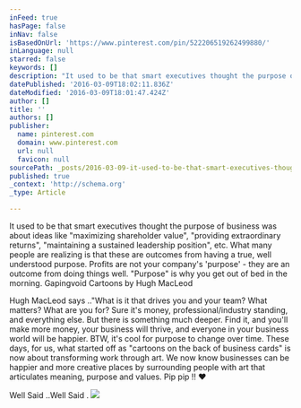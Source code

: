 ```yaml
---
inFeed: true
hasPage: false
inNav: false
isBasedOnUrl: 'https://www.pinterest.com/pin/522206519262499880/'
inLanguage: null
starred: false
keywords: []
description: "It used to be that smart executives thought the purpose of business was about ideas like \"maximizing shareholder value\", \"providing extraordinary returns\", \"maintaining a sustained leadership position\", etc.  What many people are realizing is that these are outcomes from having a true, well understood purpose. Profits are not your company's 'purpose' - they are an outcome from doing things well.  \"Purpose\" is why you get out of bed in the morning. Gapingvoid Cartoons by Hugh MacLeod"
datePublished: '2016-03-09T18:02:11.836Z'
dateModified: '2016-03-09T18:01:47.424Z'
author: []
title: ''
authors: []
publisher:
  name: pinterest.com
  domain: www.pinterest.com
  url: null
  favicon: null
sourcePath: _posts/2016-03-09-it-used-to-be-that-smart-executives-thought-the-purpose-of-b.md
published: true
_context: 'http://schema.org'
_type: Article

---
```

It used to be that smart executives thought the purpose of business was about ideas like "maximizing shareholder value", "providing extraordinary returns", "maintaining a sustained leadership position", etc. What many people are realizing is that these are outcomes from having a true, well understood purpose. Profits are not your company's 'purpose' - they are an outcome from doing things well. "Purpose" is why you get out of bed in the morning. Gapingvoid Cartoons by Hugh MacLeod

Hugh MacLeod says .."What is it that drives you and your team? What matters? What are you for? Sure it's money, professional/industry standing, and everything else. But there is something much deeper. Find it, and you'll make more money, your business will thrive, and everyone in your business world will be happier. BTW, it's cool for purpose to change over time. These days, for us, what started off as "cartoons on the back of business cards" is now about transforming work through art. We now know businesses can be happier and more creative places by surrounding people with art that articulates meaning, purpose and values. Pip pip !! ♥

Well Said ..Well Said . ![](https://s-media-cache-ak0.pinimg.com/564x/56/48/49/564849e5f323d13dece566359d7461a1.jpg)